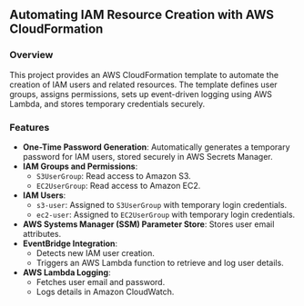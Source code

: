 ## Automating IAM Resource Creation with AWS CloudFormation

### Overview

This project provides an AWS CloudFormation template to automate the creation of IAM users and related resources. The template defines user groups, assigns permissions, sets up event-driven logging using AWS Lambda, and stores temporary credentials securely.

### Features

- **One-Time Password Generation**: Automatically generates a temporary password for IAM users, stored securely in AWS Secrets Manager.
- **IAM Groups and Permissions**:
  - `S3UserGroup`: Read access to Amazon S3.
  - `EC2UserGroup`: Read access to Amazon EC2.
- **IAM Users**:
  - `s3-user`: Assigned to `S3UserGroup` with temporary login credentials.
  - `ec2-user`: Assigned to `EC2UserGroup` with temporary login credentials.
- **AWS Systems Manager (SSM) Parameter Store**: Stores user email attributes.
- **EventBridge Integration**:
  - Detects new IAM user creation.
  - Triggers an AWS Lambda function to retrieve and log user details.
- **AWS Lambda Logging**:
  - Fetches user email and password.
  - Logs details in Amazon CloudWatch.
